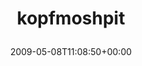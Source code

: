 ---
retweeted: false
source: <a href="http://twitter.com" rel="nofollow">Twitter Web Client</a>
entities:
  hashtags:
  - text: kopfmoshpit
    indices:
    - '0'
    - '12'
  symbols: []
  user_mentions: []
  urls: []
display_text_range:
- '0'
- '12'
favorite_count: '0'
id_str: '1736546510'
truncated: false
retweet_count: '0'
id: '1736546510'
created_at: Fri May 08 11:08:50 +0000 2009
favorited: false
full_text: "#kopfmoshpit"
lang: qht
tags:
- kopfmoshpit
- pesos/twitter
date: '2009-05-08T11:08:50+00:00'
src: https://twitter.com/bascht/status/1736546510
original_url: https://twitter.com/bascht/status/1736546510
type: twitter_tweet
text: "#kopfmoshpit"
title: 'kopfmoshpit

  '

---